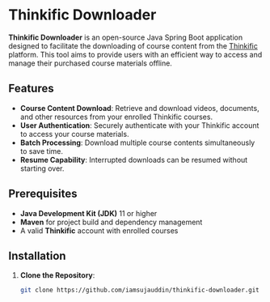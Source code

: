 # Thinkific Downloader

**Thinkific Downloader** is an open-source Java Spring Boot application designed to facilitate the downloading of course content from the [Thinkific](https://www.thinkific.com/) platform. This tool aims to provide users with an efficient way to access and manage their purchased course materials offline.

## Features

- **Course Content Download**: Retrieve and download videos, documents, and other resources from your enrolled Thinkific courses.
- **User Authentication**: Securely authenticate with your Thinkific account to access your course materials.
- **Batch Processing**: Download multiple course contents simultaneously to save time.
- **Resume Capability**: Interrupted downloads can be resumed without starting over.

## Prerequisites

- **Java Development Kit (JDK)** 11 or higher
- **Maven** for project build and dependency management
- A valid **Thinkific** account with enrolled courses

## Installation

1. **Clone the Repository**:
   ```bash
   git clone https://github.com/iamsujauddin/thinkific-downloader.git
